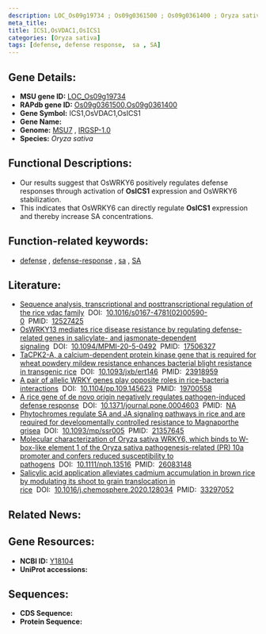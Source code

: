 ```yaml
---
description: LOC_Os09g19734 ; Os09g0361500 ; Os09g0361400 ; Oryza sativa
meta_title:
title: ICS1,OsVDAC1,OsICS1
categories: [Oryza sativa]
tags: [defense, defense response,  sa , SA]
---
```


## Gene Details:
- **MSU gene ID:** [LOC_Os09g19734](http://rice.uga.edu/cgi-bin/ORF_infopage.cgi?orf=LOC_Os09g19734)  
- **RAPdb gene ID:** [Os09g0361500](https://rapdb.dna.affrc.go.jp/locus/?name=Os09g0361500),[Os09g0361400](https://rapdb.dna.affrc.go.jp/locus/?name=Os09g0361400)  
- **Gene Symbol:** ICS1,OsVDAC1,OsICS1
- **Gene Name:**
- **Genome:**  [MSU7](http://rice.uga.edu/)&nbsp;,&nbsp;[IRGSP-1.0](https://rapdb.dna.affrc.go.jp/download/irgsp1.html)
- **Species:** *Oryza sativa*

## Functional Descriptions:
   - Our results suggest that OsWRKY6 positively regulates defense responses through activation of **OsICS1** expression and OsWRKY6 stabilization.
   - This indicates that OsWRKY6 can directly regulate **OsICS1** expression and thereby increase SA concentrations.

## Function-related keywords:
   - [defense](/tags/defense/)&nbsp;,&nbsp;[defense-response](/tags/defense-response/)&nbsp;,&nbsp;[sa](/tags/sa/)&nbsp;,&nbsp;[SA](/tags/SA/)

## Literature:
   - [Sequence analysis, transcriptional and posttranscriptional regulation of the rice vdac family](https://www.doi.org/10.1016/s0167-4781(02)00590-0)&nbsp;&nbsp;DOI:&nbsp;&nbsp;[10.1016/s0167-4781(02)00590-0](https://www.doi.org/10.1016/s0167-4781(02)00590-0)&nbsp;&nbsp;PMID:&nbsp;&nbsp;[12527425](https://pubmed.ncbi.nlm.nih.gov/12527425/)
   - [OsWRKY13 mediates rice disease resistance by regulating defense-related genes in salicylate- and jasmonate-dependent signaling](https://www.doi.org/10.1094/MPMI-20-5-0492)&nbsp;&nbsp;DOI:&nbsp;&nbsp;[10.1094/MPMI-20-5-0492](https://www.doi.org/10.1094/MPMI-20-5-0492)&nbsp;&nbsp;PMID:&nbsp;&nbsp;[17506327](https://pubmed.ncbi.nlm.nih.gov/17506327/)
   - [TaCPK2-A, a calcium-dependent protein kinase gene that is required for wheat powdery mildew resistance enhances bacterial blight resistance in transgenic rice](https://www.doi.org/10.1093/jxb/ert146)&nbsp;&nbsp;DOI:&nbsp;&nbsp;[10.1093/jxb/ert146](https://www.doi.org/10.1093/jxb/ert146)&nbsp;&nbsp;PMID:&nbsp;&nbsp;[23918959](https://pubmed.ncbi.nlm.nih.gov/23918959/)
   - [A pair of allelic WRKY genes play opposite roles in rice-bacteria interactions](https://www.doi.org/10.1104/pp.109.145623)&nbsp;&nbsp;DOI:&nbsp;&nbsp;[10.1104/pp.109.145623](https://www.doi.org/10.1104/pp.109.145623)&nbsp;&nbsp;PMID:&nbsp;&nbsp;[19700558](https://pubmed.ncbi.nlm.nih.gov/19700558/)
   - [A rice gene of de novo origin negatively regulates pathogen-induced defense response](https://www.doi.org/10.1371/journal.pone.0004603)&nbsp;&nbsp;DOI:&nbsp;&nbsp;[10.1371/journal.pone.0004603](https://www.doi.org/10.1371/journal.pone.0004603)&nbsp;&nbsp;PMID:&nbsp;&nbsp;[NA](https://pubmed.ncbi.nlm.nih.gov/NA/)
   - [Phytochromes regulate SA and JA signaling pathways in rice and are required for developmentally controlled resistance to Magnaporthe grisea](https://www.doi.org/10.1093/mp/ssr005)&nbsp;&nbsp;DOI:&nbsp;&nbsp;[10.1093/mp/ssr005](https://www.doi.org/10.1093/mp/ssr005)&nbsp;&nbsp;PMID:&nbsp;&nbsp;[21357645](https://pubmed.ncbi.nlm.nih.gov/21357645/)
   - [Molecular characterization of Oryza sativa WRKY6, which binds to W-box-like element 1 of the Oryza sativa pathogenesis-related (PR) 10a promoter and confers reduced susceptibility to pathogens](https://www.doi.org/10.1111/nph.13516)&nbsp;&nbsp;DOI:&nbsp;&nbsp;[10.1111/nph.13516](https://www.doi.org/10.1111/nph.13516)&nbsp;&nbsp;PMID:&nbsp;&nbsp;[26083148](https://pubmed.ncbi.nlm.nih.gov/26083148/)
   - [Salicylic acid application alleviates cadmium accumulation in brown rice by modulating its shoot to grain translocation in rice](https://www.doi.org/10.1016/j.chemosphere.2020.128034)&nbsp;&nbsp;DOI:&nbsp;&nbsp;[10.1016/j.chemosphere.2020.128034](https://www.doi.org/10.1016/j.chemosphere.2020.128034)&nbsp;&nbsp;PMID:&nbsp;&nbsp;[33297052](https://pubmed.ncbi.nlm.nih.gov/33297052/)

## Related News:

## Gene Resources:
- **NCBI ID:**  [Y18104](http://www.ncbi.nlm.nih.gov/nuccore/Y18104)
- **UniProt accessions:** [](https://www.uniprot.org/uniprotkb//entry)

## Sequences:
- **CDS Sequence:**
- **Protein Sequence:**

